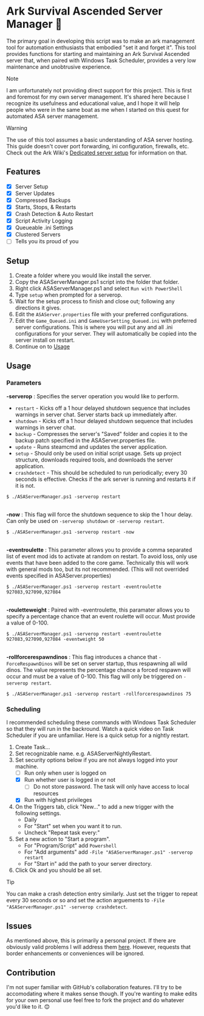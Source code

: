 # Ark Survival Ascended Server Manager 🦖
The primary goal in developing this script was to make an ark management tool for automation enthusiasts that embodied "set it and forget it". This tool provides functions for starting and maintaining an Ark Survival Ascended server that, when paired with Windows Task Scheduler, provides a very low maintenance and unobtrusive experience.

> [!Note]
> I am unfortunately not providing direct support for this project. This is first and foremost for my own server management. It's shared here because I recognize its usefulness and educational value, and I hope it will help people who were in the same boat as me when I started on this quest for automated ASA server management.

> [!WARNING]
> The use of this tool assumes a basic understanding of ASA server hosting. This guide doesn't cover port forwarding, ini configuration, firewalls, etc. Check out the Ark Wiki's [Dedicated server setup](https://ark.wiki.gg/wiki/Dedicated_server_setup) for information on that.

## Features
- [x] Server Setup
- [x] Server Updates
- [x] Compressed Backups
- [x] Starts, Stops, & Restarts
- [x] Crash Detection & Auto Restart
- [x] Script Activity Logging
- [x] Queueable .ini Settings
- [x] Clustered Servers
- [ ] Tells you its proud of you

## Setup
1. Create a folder where you would like install the server.
2. Copy the ASAServerManager.ps1 script into the folder that folder.
3. Right click ASAServerManager.ps1 and select ```Run with PowerShell```
4. Type ```setup``` when prompted for a serverop.
5. Wait for the setup process to finish and close out; following any directions it gives.
5. Edit the ```ASAServer.properties``` file with your preferred configurations.
6. Edit the ```Game_Queued.ini``` and ```GameUserSetting_Queued.ini``` with preferred server configurations. This is where you will put any and all .ini configurations for your server. They will automatically be copied into the server install on restart.
7. Continue on to [Usage](README.md#usage)

## Usage
### Parameters
**-serverop** : Specifies the server operation you would like to perform.
- ```restart``` - Kicks off a 1 hour delayed shutdown sequence that includes warnings in server chat. Server starts back up immediately after.
- ```shutdown``` - Kicks off a 1 hour delayed shutdown sequence that includes warnings in server chat.
- ```backup``` - Compresses the server's "Saved" folder and copies it to the backup patch specified in the ASAServer.properties file.
- ```update``` - Runs steamcmd and updates the server application.
- ```setup``` - Should only be used on initial script usage. Sets up project structure, downloads required tools, and downloads the server application.
- ```crashdetect``` - This should be scheduled to run periodically; every 30 seconds is effective. Checks if the ark server is running and restarts it if it is not.
```
$ ./ASAServerManager.ps1 -serverop restart
```

<br>**-now** : This flag will force the shutdown sequence to skip the 1 hour delay. Can only be used on ```-serverop shutdown``` or ```-serverop restart```.
```
$ ./ASAServerManager.ps1 -serverop restart -now
```

<br>**-eventroulette** : This parameter allows you to provide a comma separated list of event mod ids to activate at random on restart. To avoid loss, only use events that have been added to the core game. Technically this will work with general mods too, but its not recommended. (This will not overrided events specified in ASAServer.properties)
```
$ ./ASAServerManager.ps1 -serverop restart -eventroulette 927083,927090,927084
```

<br>**-rouletteweight** : Paired with -eventroulette, this paramater allows you to specify a percentage chance that an event roulette will occur. Must provide a value of 0-100.
```
$ ./ASAServerManager.ps1 -serverop restart -eventroulette 927083,927090,927084 -eventweight 50
```

<br>**-rollforcerespawndinos** : This flag introduces a chance that ```-ForceRespawnDinos``` will be set on server startup, thus respawning all wild dinos. The value represents the percentage chance a forced respawn will occur and must be a value of 0-100. This flag will only be triggered on ```-serverop restart```.
```
$ ./ASAServerManager.ps1 -serverop restart -rollforcerespawndinos 75
```

### Scheduling
I recommended scheduling these commands with Windows Task Scheduler so that they will run in the backround. Watch a quick video on Task Scheduler if you are unfamiliar. Here is a quick setup for a nightly restart.
1. Create Task...
2. Set recognizable name. e.g. ASAServerNightlyRestart.
3. Set security options below if you are not always logged into your machine.
   - [ ] Run only when user is logged on
   - [x] Run whether user is logged in or not
     - [ ] Do not store password. The task will only have access to local resources
   - [x] Run with highest privileges
4. On the Triggers tab, click "New..." to add a new trigger with the following settings.
   - Daily
   - For "Start" set when you want it to run.
   - Uncheck "Repeat task every:"
5. Set a new action to "Start a program".
   - For "Program/Script" add ```Powershell```
   - For "Add arguments" add ```-File "ASAServerManager.ps1" -serverop restart```
   - For "Start in" add the path to your server directory.
6. Click Ok and you should be all set.

> [!TIP]
> You can make a crash detection entry similarly. Just set the trigger to repeat every 30 seconds or so and set the action arguements to ```-File "ASAServerManager.ps1" -serverop crashdetect```.

## Issues
As mentioned above, this is primarily a personal project. If there are obviously valid problems I will address them [here](https://github.com/HeyKrystal/asa-server-manager/issues/new). However, requests that border enhancements or conveniences will be ignored.

## Contribution
I'm not super familiar with GitHub's collaboration features. I'll try to be accomodating where it makes sense though. If you're wanting to make edits for your own personal use feel free to fork the project and do whatever you'd like to it. 😊
